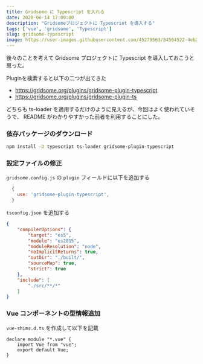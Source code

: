 ```yaml
---
title: Gridsome に Typescript を入れる
date: 2020-06-14 17:00:00
description: "Gridsomeプロジェクトに Typescriot を導入する"
tags: ['vue', 'gridsome', 'Typescript']
slug: gridsome-typescript
image: https://user-images.githubusercontent.com/45279563/84564522-4eb24c80-ad9d-11ea-95e1-10c32711c54c.png
---
```


後々のことを考えて Gridsome プロジェクトに Typescript を導入しておこうと思った。

Pluginを検索すると以下の二つが出てきた

- https://gridsome.org/plugins/gridsome-plugin-typescript
- https://gridsome.org/plugins/gridsome-plugin-ts

どちらも ts-loader を適用するだけのように見えるが、今回はよく使われていそうで、 README がわかりやすかった前者を利用することにした。


### 依存パッケージのダウンロード

```bash
npm install -D typescript ts-loader gridsome-plugin-typescript
```

### 設定ファイルの修正

`gridsome.config.js` の `plugin` フィールドに以下を追加する

```js
  {
    use: 'gridsome-plugin-typescript',
  }
```

`tsconfig.json` を追加する

```json
{
    "compilerOptions": {
        "target": "es5",
        "module": "es2015",
        "moduleResolution": "node",
        "noImplicitReturns": true,
        "outDir": "./built/",
        "sourceMap": true,
        "strict": true
    },
    "include": [
        "./src/**/*"
    ]
}
```

### Vue コンポーネントの型情報追加

`vue-shims.d.ts` を作成して以下を記載

```
declare module "*.vue" {
    import Vue from "vue";
    export default Vue;
}
```